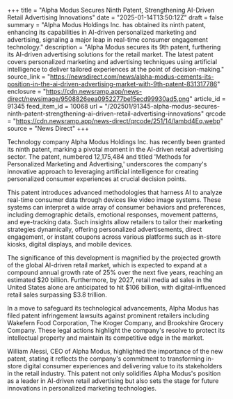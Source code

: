 +++
title = "Alpha Modus Secures Ninth Patent, Strengthening AI-Driven Retail Advertising Innovations"
date = "2025-01-14T13:50:12Z"
draft = false
summary = "Alpha Modus Holdings Inc. has obtained its ninth patent, enhancing its capabilities in AI-driven personalized marketing and advertising, signaling a major leap in real-time consumer engagement technology."
description = "Alpha Modus secures its 9th patent, furthering its AI-driven advertising solutions for the retail market. The latest patent covers personalized marketing and advertising techniques using artificial intelligence to deliver tailored experiences at the point of decision-making."
source_link = "https://newsdirect.com/news/alpha-modus-cements-its-position-in-the-ai-driven-advertising-market-with-9th-patent-831317786"
enclosure = "https://cdn.newsramp.app/news-direct/newsimage/9508826eea0952277be15ecd99930ad5.png"
article_id = 91345
feed_item_id = 10068
url = "/202501/91345-alpha-modus-secures-ninth-patent-strengthening-ai-driven-retail-advertising-innovations"
qrcode = "https://cdn.newsramp.app/news-direct/qrcode/251/14/lambd4Eq.webp"
source = "News Direct"
+++

<p>Technology company Alpha Modus Holdings Inc. has recently been granted its ninth patent, marking a pivotal moment in the AI-driven retail advertising sector. The patent, numbered 12,175,484 and titled 'Methods for Personalized Marketing and Advertising,' underscores the company's innovative approach to leveraging artificial intelligence for creating personalized consumer experiences at crucial decision points.</p><p>This patent introduces advanced methodologies that harness AI to analyze real-time consumer data through devices like video image systems. These systems can interpret a wide array of consumer behaviors and preferences, including demographic details, emotional responses, movement patterns, and eye-tracking data. Such insights allow retailers to tailor their marketing strategies dynamically, offering personalized advertisements, direct engagement, or instant coupons across various platforms such as in-store kiosks, digital displays, and mobile devices.</p><p>The significance of this development is magnified by the projected growth of the global AI-driven retail market, which is expected to expand at a compound annual growth rate of 25% over the next five years, reaching an estimated $20 billion. Furthermore, by 2027, retail media ad sales in the United States alone are anticipated to hit $106 billion, with digital-influenced retail sales surpassing $3.8 trillion.</p><p>In a move to safeguard its technological advancements, Alpha Modus has filed patent infringement lawsuits against prominent retailers including Wakefern Food Corporation, The Kroger Company, and Brookshire Grocery Company. These legal actions highlight the company's resolve to protect its intellectual property and maintain its competitive edge in the market.</p><p>William Alessi, CEO of Alpha Modus, highlighted the importance of the new patent, stating it reflects the company's commitment to transforming in-store digital consumer experiences and delivering value to its stakeholders in the retail industry. This patent not only solidifies Alpha Modus's position as a leader in AI-driven retail advertising but also sets the stage for future innovations in personalized marketing technologies.</p>